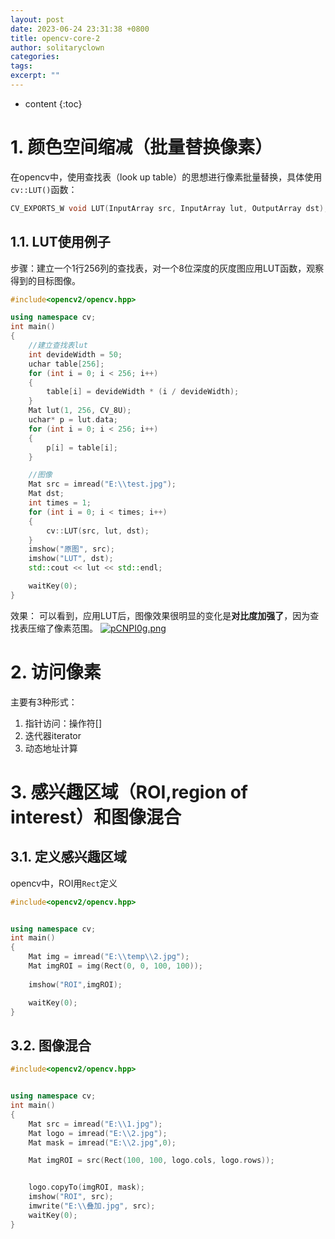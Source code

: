 ```yaml
---
layout: post
date: 2023-06-24 23:31:38 +0800
title: opencv-core-2
author: solitaryclown
categories: 
tags: 
excerpt: ""
---
```

* content
{:toc}

# 1. 颜色空间缩减（批量替换像素）

在opencv中，使用查找表（look up table）的思想进行像素批量替换，具体使用`cv::LUT()`函数：
```cpp
CV_EXPORTS_W void LUT(InputArray src, InputArray lut, OutputArray dst);
```

## 1.1. LUT使用例子
步骤：建立一个1行256列的查找表，对一个8位深度的灰度图应用LUT函数，观察得到的目标图像。

```cpp
#include<opencv2/opencv.hpp>

using namespace cv;
int main()
{
	//建立查找表lut
	int devideWidth = 50;
	uchar table[256];
	for (int i = 0; i < 256; i++)
	{
		table[i] = devideWidth * (i / devideWidth);
	}
	Mat lut(1, 256, CV_8U);
	uchar* p = lut.data;
	for (int i = 0; i < 256; i++)
	{
		p[i] = table[i];
	}

	//图像
	Mat src = imread("E:\\test.jpg");
	Mat dst;
	int times = 1;
	for (int i = 0; i < times; i++)
	{
		cv::LUT(src, lut, dst);
	}
	imshow("原图", src);
	imshow("LUT", dst);
	std::cout << lut << std::endl;

	waitKey(0);
}
```

效果：
可以看到，应用LUT后，图像效果很明显的变化是**对比度加强了**，因为查找表压缩了像素范围。
[![pCNPI0g.png](https://s1.ax1x.com/2023/06/25/pCNPI0g.png)](https://imgse.com/i/pCNPI0g)


# 2. 访问像素
主要有3种形式：
1. 指针访问：操作符[]
2. 迭代器iterator
3. 动态地址计算


# 3. 感兴趣区域（ROI,region of interest）和图像混合

## 3.1. 定义感兴趣区域
opencv中，ROI用`Rect`定义
```cpp
#include<opencv2/opencv.hpp>


using namespace cv;
int main()
{
	Mat img = imread("E:\\temp\\2.jpg");
	Mat imgROI = img(Rect(0, 0, 100, 100));
	
	imshow("ROI",imgROI);

	waitKey(0);
}
```
## 3.2. 图像混合
```cpp
#include<opencv2/opencv.hpp>


using namespace cv;
int main()
{
	Mat src = imread("E:\\1.jpg");
	Mat logo = imread("E:\\2.jpg");
	Mat mask = imread("E:\\2.jpg",0);

	Mat imgROI = src(Rect(100, 100, logo.cols, logo.rows));


	logo.copyTo(imgROI, mask);
	imshow("ROI", src);
	imwrite("E:\\叠加.jpg", src);
	waitKey(0);
}
```